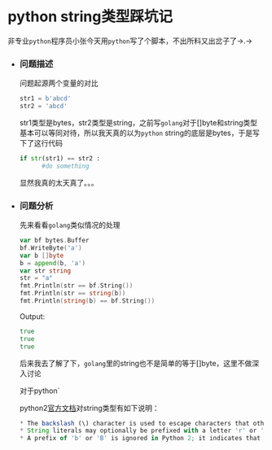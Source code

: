 # python string类型踩坑记

非专业`python`程序员小张今天用`python`写了个脚本，不出所料又出岔子了→.→

* ### 问题描述

  问题起源两个变量的对比

  ```python
  str1 = b'abcd'
  str2 = 'abcd'
  ```

  str1类型是bytes，str2类型是string，之前写`golang`对于[]byte和string类型基本可以等同对待，所以我天真的以为`python` string的底层是bytes，于是写下了这行代码

  ```python
  if str(str1) == str2 :
  		#do something
  ```

  显然我真的太天真了。。。

* ### 问题分析

  先来看看`golang`类似情况的处理

  ```go
  var bf bytes.Buffer
  bf.WriteByte('a')
  var b []byte
  b = append(b, 'a')
  var str string
  str = "a"
  fmt.Println(str == bf.String())
  fmt.Println(str == string(b))
  fmt.Println(string(b) == bf.String())
  ```

  Output:

  ```go
  true
  true
  true
  ```

  后来我去了解了下，`golang`里的string也不是简单的等于[]byte，这里不做深入讨论

  对于python`

  python2[官方文档](https://docs.python.org/2/reference/lexical_analysis.html#string-literals)对string类型有如下说明：

  ```js
  * The backslash (\) character is used to escape characters that otherwise have a special meaning, such as newline, backslash itself, or the quote character.
  * String literals may optionally be prefixed with a letter 'r' or 'R'; such strings are called raw strings and use different rules for interpreting backslash escape sequences. A prefix of 'u' or 'U' makes the string a Unicode string. 
  * A prefix of 'b' or 'B' is ignored in Python 2; it indicates that the literal should become a bytes literal in Python 3 (e.g. when code is automatically converted with 2to3). A 'u' or 'b' prefix may be followed by an 'r' prefix.
  ```

  


